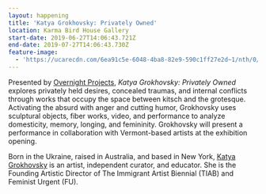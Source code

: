 ```yaml
---
layout: happening
title: 'Katya Grokhovsky: Privately Owned'
location: Karma Bird House Gallery
start-date: 2019-06-27T14:06:43.721Z
end-date: 2019-07-27T14:06:43.730Z
feature-image:
  - 'https://ucarecdn.com/6ea91c5e-6048-4ba8-82e9-590c1ff27e2d~1/nth/0/'
---
```

Presented by [Overnight Projects](http://overnightprojects.com/), _Katya Grokhovsky: Privately Owned_ explores privately held desires, concealed traumas, and internal conflicts through works that occupy the space between kitsch and the grotesque. Activating the absurd with anger and cutting humor, Grokhovsky uses sculptural objects, fiber works, video, and performance to analyze domesticity, memory, longing, and femininity. Grokhovsky will present a performance in collaboration with Vermont-based artists at the exhibition opening. 

Born in the Ukraine, raised in Australia, and based in New York, [Katya Grokhovsky](https://www.katyagrokhovsky.net/) is an artist, independent curator, and educator. She is the Founding Artistic Director of The Immigrant Artist Biennial (TIAB) and Feminist Urgent (FU).
